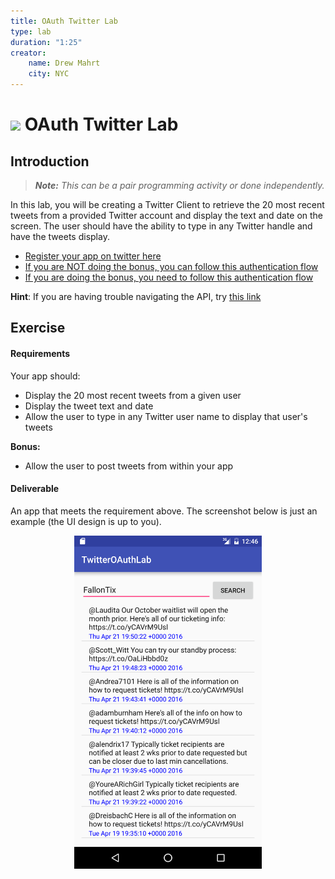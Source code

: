 ```yaml
---
title: OAuth Twitter Lab
type: lab
duration: "1:25"
creator:
    name: Drew Mahrt
    city: NYC
---
```


# ![](https://ga-dash.s3.amazonaws.com/production/assets/logo-9f88ae6c9c3871690e33280fcf557f33.png) OAuth Twitter Lab

## Introduction

> ***Note:*** _This can be a pair programming activity or done independently._

In this lab, you will be creating a Twitter Client to retrieve the 20 most recent tweets from a provided Twitter account and display the text and date on the screen. The user should have the ability to type in any Twitter handle and have the tweets display.

- [Register your app on twitter here](https://apps.twitter.com/)
- [If you are NOT doing the bonus, you can follow this authentication flow](https://dev.twitter.com/oauth/application-only)
- [If you are doing the bonus, you need to follow this authentication flow](https://dev.twitter.com/web/sign-in/implementing)

**Hint**: If you are having trouble navigating the API, try [this link](https://dev.twitter.com/rest/reference/get/statuses/user_timeline)

## Exercise

#### Requirements

Your app should:

- Display the 20 most recent tweets from a given user
- Display the tweet text and date
- Allow the user to type in any Twitter user name to display that user's tweets

**Bonus:**
- Allow the user to post tweets from within your app

#### Deliverable

An app that meets the requirement above. The screenshot below is just an example (the UI design is up to you).

<p align="center">
  <img src="./screenshots/screen1.png" width="300">
</p>

